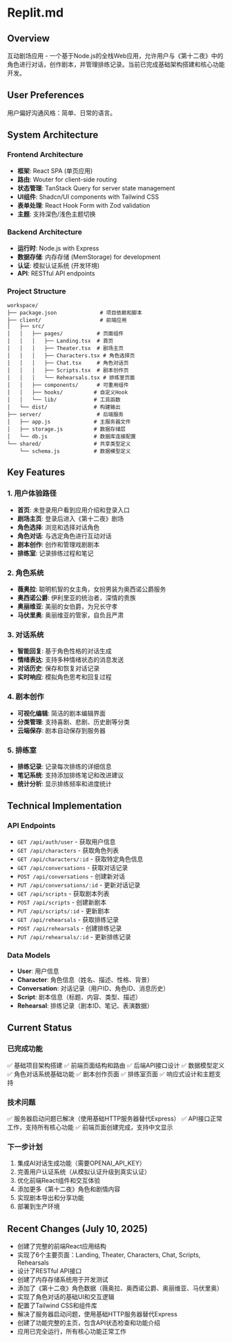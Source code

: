 # Replit.md

## Overview

互动剧场应用 - 一个基于Node.js的全栈Web应用，允许用户与《第十二夜》中的角色进行对话，创作剧本，并管理排练记录。当前已完成基础架构搭建和核心功能开发。

## User Preferences

用户偏好沟通风格：简单、日常的语言。

## System Architecture

### Frontend Architecture
- **框架**: React SPA (单页应用)
- **路由**: Wouter for client-side routing
- **状态管理**: TanStack Query for server state management
- **UI组件**: Shadcn/UI components with Tailwind CSS
- **表单处理**: React Hook Form with Zod validation
- **主题**: 支持深色/浅色主题切换

### Backend Architecture
- **运行时**: Node.js with Express
- **数据存储**: 内存存储 (MemStorage) for development
- **认证**: 模拟认证系统 (开发环境)
- **API**: RESTful API endpoints

### Project Structure
```
workspace/
├── package.json              # 项目依赖和脚本
├── client/                   # 前端应用
│   ├── src/
│   │   ├── pages/           # 页面组件
│   │   │   ├── Landing.tsx  # 首页
│   │   │   ├── Theater.tsx  # 剧场主页
│   │   │   ├── Characters.tsx # 角色选择页
│   │   │   ├── Chat.tsx     # 角色对话页
│   │   │   ├── Scripts.tsx  # 剧本创作页
│   │   │   └── Rehearsals.tsx # 排练室页面
│   │   ├── components/      # 可重用组件
│   │   ├── hooks/          # 自定义Hook
│   │   └── lib/            # 工具函数
│   └── dist/               # 构建输出
├── server/                  # 后端服务
│   ├── app.js              # 主服务器文件
│   ├── storage.js          # 数据存储层
│   └── db.js               # 数据库连接配置
└── shared/                 # 共享类型定义
    └── schema.js           # 数据模型定义
```

## Key Features

### 1. 用户体验路径
- **首页**: 未登录用户看到应用介绍和登录入口
- **剧场主页**: 登录后进入《第十二夜》剧场
- **角色选择**: 浏览和选择对话角色
- **角色对话**: 与选定角色进行互动对话
- **剧本创作**: 创作和管理戏剧剧本
- **排练室**: 记录排练过程和笔记

### 2. 角色系统
- **薇奥拉**: 聪明机智的女主角，女扮男装为奥西诺公爵服务
- **奥西诺公爵**: 伊利里亚的统治者，深情的贵族
- **奥丽维亚**: 美丽的女伯爵，为兄长守孝
- **马伏里奥**: 奥丽维亚的管家，自负且严肃

### 3. 对话系统
- **智能回复**: 基于角色性格的对话生成
- **情绪表达**: 支持多种情绪状态的消息发送
- **对话历史**: 保存和恢复对话记录
- **实时响应**: 模拟角色思考和回复过程

### 4. 剧本创作
- **可视化编辑**: 简洁的剧本编辑界面
- **分类管理**: 支持喜剧、悲剧、历史剧等分类
- **云端保存**: 剧本自动保存到服务器

### 5. 排练室
- **排练记录**: 记录每次排练的详细信息
- **笔记系统**: 支持添加排练笔记和改进建议
- **统计分析**: 显示排练频率和进度统计

## Technical Implementation

### API Endpoints
- `GET /api/auth/user` - 获取用户信息
- `GET /api/characters` - 获取角色列表
- `GET /api/characters/:id` - 获取特定角色信息
- `GET /api/conversations` - 获取对话记录
- `POST /api/conversations` - 创建新对话
- `PUT /api/conversations/:id` - 更新对话记录
- `GET /api/scripts` - 获取剧本列表
- `POST /api/scripts` - 创建新剧本
- `PUT /api/scripts/:id` - 更新剧本
- `GET /api/rehearsals` - 获取排练记录
- `POST /api/rehearsals` - 创建排练记录
- `PUT /api/rehearsals/:id` - 更新排练记录

### Data Models
- **User**: 用户信息
- **Character**: 角色信息（姓名、描述、性格、背景）
- **Conversation**: 对话记录（用户ID、角色ID、消息历史）
- **Script**: 剧本信息（标题、内容、类型、描述）
- **Rehearsal**: 排练记录（剧本ID、笔记、表演数据）

## Current Status

### 已完成功能
✅ 基础项目架构搭建
✅ 前端页面结构和路由
✅ 后端API接口设计
✅ 数据模型定义
✅ 角色对话系统基础功能
✅ 剧本创作页面
✅ 排练室页面
✅ 响应式设计和主题支持

### 技术问题
✅ 服务器启动问题已解决（使用基础HTTP服务器替代Express）
✅ API接口正常工作，支持所有核心功能
✅ 前端页面创建完成，支持中文显示

### 下一步计划
1. 集成AI对话生成功能（需要OPENAI_API_KEY）
2. 完善用户认证系统（从模拟认证升级到真实认证）
3. 优化前端React组件和交互体验
4. 添加更多《第十二夜》角色和剧情内容
5. 实现剧本导出和分享功能
6. 部署到生产环境

## Recent Changes (July 10, 2025)

- 创建了完整的前端React应用结构
- 实现了6个主要页面：Landing, Theater, Characters, Chat, Scripts, Rehearsals
- 设计了RESTful API接口
- 创建了内存存储系统用于开发测试
- 添加了《第十二夜》角色数据（薇奥拉、奥西诺公爵、奥丽维亚、马伏里奥）
- 实现了角色对话的基础UI和交互逻辑
- 配置了Tailwind CSS和组件库
- 解决了服务器启动问题，使用基础HTTP服务器替代Express
- 创建了功能完整的主页，包含API状态检查和功能介绍
- 应用已完全运行，所有核心功能正常工作